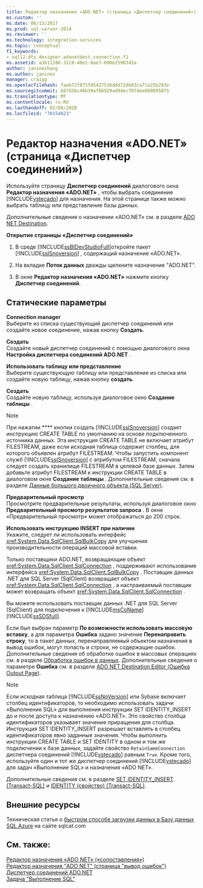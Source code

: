 ```yaml
---
title: Редактор назначения «ADO.NET» (страница «Диспетчер соединений») | Документация Майкрософт
ms.custom: ''
ms.date: 06/13/2017
ms.prod: sql-server-2014
ms.reviewer: ''
ms.technology: integration-services
ms.topic: conceptual
f1_keywords:
- sql12.dts.designer.adonetdest.connection.f1
ms.assetid: a3b11286-32c8-40e1-8ae7-090e2590345a
author: janinezhang
ms.author: janinez
manager: craigg
ms.openlocfilehash: faeb72f875fd5427536ddd72db03ca71a25b293e
ms.sourcegitcommit: b87d36c46b39af8b929ad94ec707dee8800950f5
ms.translationtype: MT
ms.contentlocale: ru-RU
ms.lasthandoff: 02/08/2020
ms.locfileid: "70154023"
---
```

# <a name="ado-net-destination-editor-connection-manager-page"></a>Редактор назначения «ADO.NET» (страница «Диспетчер соединений»)
  Используйте страницу **Диспетчер соединений** диалогового окна **Редактор назначения «ADO.NET»** , чтобы выбрать соединение [!INCLUDE[vstecado](../includes/vstecado-md.md)] для назначения. На этой странице также можно выбрать таблицу или представление базы данных.  
  
 Дополнительные сведения о назначении «ADO.NET» см. в разделе [ADO NET Destination](data-flow/ado-net-destination.md).  
  
 **Открытие страницы «Диспетчер соединений»**  
  
1.  В среде [!INCLUDE[ssBIDevStudioFull](../includes/ssbidevstudiofull-md.md)]откройте пакет [!INCLUDE[ssISnoversion](../includes/ssisnoversion-md.md)] , содержащий назначение «ADO.NET».  
  
2.  На вкладке **Поток данных** дважды щелкните назначение "ADO.NET".  
  
3.  В окне **Редактор назначения «ADO.NET»** нажмите кнопку **Диспетчер соединений**.  
  
## <a name="static-options"></a>Статические параметры  
 **Connection manager**  
 Выберите из списка существующий диспетчер соединений или создайте новое соединение, нажав кнопку **Создать**.  
  
 **Создать**  
 Создайте новый диспетчер соединений с помощью диалогового окна **Настройка диспетчера соединений ADO.NET** .  
  
 **Использовать таблицу или представление**  
 Выберите существующую таблицу или представление из списка или создайте новую таблицу, нажав кнопку **создать**.  
  
 **Создать**  
 Создайте новую таблицу, используя диалоговое окно **Создание таблицы** .  
  
> [!NOTE]  
>  При нажатии **** кнопки создать [!INCLUDE[ssISnoversion](../includes/ssisnoversion-md.md)] создает инструкцию CREATE TABLE по умолчанию на основе подключенного источника данных. Эта инструкция CREATE TABLE не включает атрибут FILESTREAM, даже если исходная таблица содержит столбец, для которого объявлен атрибут FILESTREAM. Чтобы запустить компонент служб [!INCLUDE[ssISnoversion](../includes/ssisnoversion-md.md)] с атрибутом FILESTREAM, сначала следует создать хранилище FILESTREAM в целевой базе данных. Затем добавьте атрибут FILESTREAM к инструкции CREATE TABLE в диалоговом окне **Создание таблицы** . Дополнительные сведения см. в разделе [Данные большого двоичного объекта (SQL Server)](../relational-databases/blob/binary-large-object-blob-data-sql-server.md).  
  
 **Предварительный просмотр**  
 Просмотрите предварительные результаты, используя диалоговое окно **Предварительный просмотр результатов запроса** . В окне «Предварительный просмотр» может отображаться до 200 строк.  
  
 **Использовать инструкцию INSERT при наличии**  
 Укажите, следует ли использовать интерфейс <xref:System.Data.SqlClient.SqlBulkCopy> для улучшения производительности операций массовой вставки.  
  
 Только поставщики ADO.NET, возвращающие объект <xref:System.Data.SqlClient.SqlConnection> , поддерживают использование интерфейса <xref:System.Data.SqlClient.SqlBulkCopy> . Поставщик данных .NET для SQL Server (SqlClient) возвращает объект <xref:System.Data.SqlClient.SqlConnection> , а настраиваемый поставщик может возвращать объект <xref:System.Data.SqlClient.SqlConnection> .  
  
 Вы можете использовать поставщик данных .NET для SQL Server (SqlClient) для подключения к [!INCLUDE[msCoName](../includes/msconame-md.md)][!INCLUDE[ssSDSfull](../includes/sssdsfull-md.md)].  
  
 Если был выбран параметр **По возможности использовать массовую вставку**, а для параметра **Ошибка** задано значение **Перенаправить строку**, то в пакет данных, перенаправляемый объектом назначения в вывод ошибок, могут попасть и строки, не содержащие ошибок. Дополнительные сведения об обработке ошибок в массовых операциях см. в разделе [Обработка ошибок в данных](data-flow/error-handling-in-data.md). Дополнительные сведения о параметре **Ошибка** см. в разделе [ADO NET Destination Editor &#40;Ошибка Output Page&#41;](../../2014/integration-services/ado-net-destination-editor-error-output-page.md).  
  
> [!NOTE]  
>  Если исходная таблица [!INCLUDE[ssNoVersion](../includes/ssnoversion-md.md)] или Sybase включает столбец идентификаторов, то необходимо использовать задачи «Выполнение SQL» для выполнения инструкции SET IDENTITY_INSERT до и после доступа к назначению «ADO.NET». Это свойство столбца идентификаторов указывает значение приращения для столбца. Инструкция SET IDENTITY_INSERT разрешает вставлять в столбец идентификаторов явно заданные значения. Чтобы выполнить инструкции CREATE TABLE и SET IDENTITY в одном и том же подключении к базе данных, задайте свойство `RetainSameConnection` диспетчера соединений [!INCLUDE[vstecado](../includes/vstecado-md.md)] равным `True`. Кроме того, используйте один и тот же диспетчер соединений [!INCLUDE[vstecado](../includes/vstecado-md.md)] для задач «Выполнение SQL» и назначения «ADO NET».  
>   
>  Дополнительные сведения см. в разделе [SET IDENTITY_INSERT (Transact-SQL)](/sql/t-sql/statements/set-identity-insert-transact-sql) и [IDENTITY (свойство) (Transact-SQL)](/sql/t-sql/statements/create-table-transact-sql-identity-property).  
  
## <a name="external-resources"></a>Внешние ресурсы  
 Техническая статья о [быстром способе загрузки данных в Базу данных SQL Azure](https://go.microsoft.com/fwlink/?LinkId=244333) на сайте sqlcat.com  
  
## <a name="see-also"></a>См. также:  
 [Редактор назначения «ADO NET» &#40;«сопоставления»&#41;](../../2014/integration-services/ado-net-destination-editor-mappings-page.md)   
 [Редактор назначения "ADO NET" &#40;страница "вывод ошибок"&#41;](../../2014/integration-services/ado-net-destination-editor-error-output-page.md)   
 [Диспетчер соединений ADO.NET](connection-manager/ado-net-connection-manager.md)   
 [Задача "Выполнение SQL"](control-flow/execute-sql-task.md)  
  
  
